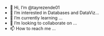 - 👋 Hi, I’m @tayrezende01
- 👀 I’m interested in Databases and DataViz...
- 🌱 I’m currently learning ...
- 💞️ I’m looking to collaborate on ...
- 📫 How to reach me ...

<!---
tayrezende01/tayrezende01 is a ✨ special ✨ repository because its `README.md` (this file) appears on your GitHub profile.
You can click the Preview link to take a look at your changes.
--->
